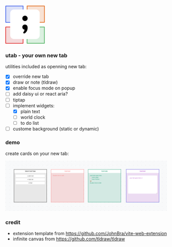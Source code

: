 ![utab logo](./public/dev-icon-32.png)

### utab - your own new tab

utilities included as openning new tab:

- [x] override new tab
- [x] draw or note (tldraw)
- [x] enable focus mode on popup
- [ ] add daisy ui or react aria?
- [ ] tiptap
- [ ] implement widgets:
  - [x] plain text
  - [ ] world clock
  - [ ] to do list
- [ ] custome background (static or dynamic)

### demo

create cards on your new tab:

![utab demo](./src/assets/img/cover.png)

### credit

- extension template from https://github.com/JohnBra/vite-web-extension
- infinite canvas from https://github.com/tldraw/tldraw
